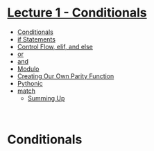 # [Lecture 1 - Conditionals](htttps://youtu.be/_b6NgY_pMdw?si=xP9L_WPyuzPLbjNY)
- [Conditionals]()
- [if Statements]()
- [Control Flow, elif, and else]()
- [or]()
- [and]()
- [Modulo]()
- [Creating Our Own Parity Function]()
- [Pythonic]()
- [match]()
    - [Summing Up]()
<br>

# Conditionals